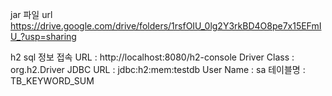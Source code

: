 jar 파일 url
<https://drive.google.com/drive/folders/1rsfOIU_0lg2Y3rkBD4O8pe7x15EFmIU_?usp=sharing>


h2 sql 정보
접속 URL : http://localhost:8080/h2-console
Driver Class : org.h2.Driver
JDBC URL : jdbc:h2:mem:testdb
User Name : sa
테이블명 : TB_KEYWORD_SUM